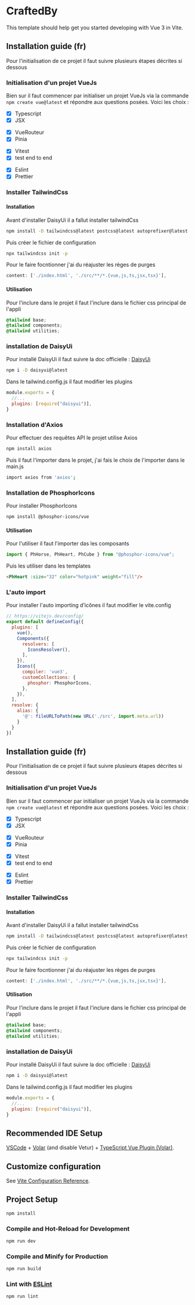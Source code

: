 # CraftedBy

This template should help get you started developing with Vue 3 in Vite.

## Installation guide (fr)

Pour l'initialisation de ce projet il faut suivre plusieurs étapes décrites si dessous

### Initialisation d'un projet VueJs

Bien sur il faut commencer par initialiser un projet VueJs via la commande `npm create vue@latest` et répondre aux questions posées.
Voici les choix :

- &#9746; Typescript
- &#9746; JSX
- [x] VueRouteur
- [x] Pinia
- &#9746; Vitest
- &#9746; test end to end
- [x] Eslint
- [x] Prettier

### Installer TailwindCss

#### Installation

Avant d'installer DaisyUi il a fallut installer tailwindCss

```bash
npm install -D tailwindcss@latest postcss@latest autoprefixer@latest
```

Puis créer le fichier de configuration

```bash
npx tailwindcss init -p
```

Pour le faire focntionner j'ai du réajuster les règes de purges

```javascript
content: ['./index.html', './src/**/*.{vue,js,ts,jsx,tsx}'],
```

#### Utilisation

Pour l'inclure dans le projet il faut l'inclure dans le fichier css principal de l'appli

```css
@tailwind base;
@tailwind components;
@tailwind utilities;
```

### installation de DaisyUi

Pour installé DaisyUi il faut suivre la doc officielle : [DaisyUi](https://daisyui.com/docs/install/)

```bash
npm i -D daisyui@latest
```

Dans le tailwind.config.js il faut modifier les plugins

```javascript
module.exports = {
  //...
  plugins: [require("daisyui")],
}
```

### Installation d'Axios

Pour effectuer des requêtes API le projet utilise Axios

```bash
npm install axios
```

Puis il faut l'importer dans le projet, j'ai fais le choix de l'importer dans le main.js

```bash
import axios from 'axios';
```

### Installation de PhosphorIcons

Pour installer PhosphorIcons

```bash
npm install @phosphor-icons/vue
```

#### Utilisation

Pour l'utiliser il faut l'importer das les composants

```javascript
import { PhHorse, PhHeart, PhCube } from "@phosphor-icons/vue";
```

Puis les utiliser dans les templates

```html
<PhHeart :size="32" color="hotpink" weight="fill"/>
```

### L'auto import

Pour installer l'auto importing d’icônes il faut modifier le vite.config

```javascript
// https://vitejs.dev/config/
export default defineConfig({
  plugins: [
    vue(),
    Components({
      resolvers: [
        IconsResolver(),
      ],
    }),
    Icons({
      compiler: 'vue3',
      customCollections: {
        phosphor: PhosphorIcons,
      },
    }),
  ],
  resolve: {
    alias: {
      '@': fileURLToPath(new URL('./src', import.meta.url))
    }
  }
})
```

## Installation guide (fr)

Pour l'initialisation de ce projet il faut suivre plusieurs étapes décrites si dessous

### Initialisation d'un projet VueJs

Bien sur il faut commencer par initialiser un projet VueJs via la commande `npm create vue@latest` et répondre aux questions posées.
Voici les choix :

- &#9746; Typescript
- &#9746; JSX
- [x] VueRouteur
- [x] Pinia
- &#9746; Vitest
- &#9746; test end to end
- [x] Eslint
- [x] Prettier

### Installer TailwindCss

#### Installation

Avant d'installer DaisyUi il a fallut installer tailwindCss

```bash
npm install -D tailwindcss@latest postcss@latest autoprefixer@latest
```

Puis créer le fichier de configuration

```bash
npx tailwindcss init -p
```

Pour le faire focntionner j'ai du réajuster les règes de purges

```javascript
content: ['./index.html', './src/**/*.{vue,js,ts,jsx,tsx}'],
```

#### Utilisation

Pour l'inclure dans le projet il faut l'inclure dans le fichier css principal de l'appli

```css
@tailwind base;
@tailwind components;
@tailwind utilities;
```

### installation de DaisyUi

Pour installé DaisyUi il faut suivre la doc officielle : [DaisyUi](https://daisyui.com/docs/install/)

```bash
npm i -D daisyui@latest
```

Dans le tailwind.config.js il faut modifier les plugins

```javascript
module.exports = {
  //...
  plugins: [require("daisyui")],
}
```

## Recommended IDE Setup

[VSCode](https://code.visualstudio.com/) + [Volar](https://marketplace.visualstudio.com/items?itemName=Vue.volar) (and disable Vetur) + [TypeScript Vue Plugin (Volar)](https://marketplace.visualstudio.com/items?itemName=Vue.vscode-typescript-vue-plugin).

## Customize configuration

See [Vite Configuration Reference](https://vitejs.dev/config/).

## Project Setup

```sh
npm install
```

### Compile and Hot-Reload for Development

```sh
npm run dev
```

### Compile and Minify for Production

```sh
npm run build
```

### Lint with [ESLint](https://eslint.org/)

```sh
npm run lint
```
